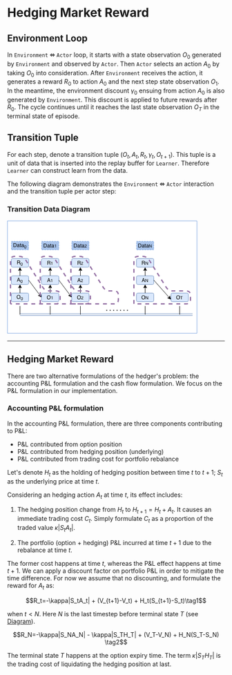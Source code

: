 # Hedging Market Reward

## Environment Loop

In `Environment` **⬄** `Actor` loop, it starts with a state observation $O_0$ generated by `Environment` and observed by `Actor`. Then `Actor` selects an action $A_0$ by taking $O_0$ into consideration. After `Environment` receives the action, it generates a reward $R_0$ to action $A_0$ and the next step state observation $O_1$. In the meantime, the environment discount $\gamma_0$ ensuing from action $A_0$ is also generated by `Environment`. This discount is applied to future rewards after $R_0$.  The cycle continues until it reaches the last state observation $O_T$ in the terminal state of episode.

## Transition Tuple

For each step, denote a transition tuple $(O_t, A_t, R_t,\gamma_t, O_{t+1})$. This tuple is a unit of data that is inserted into the replay buffer for `Learner`. Therefore `Learner` can construct learn from the data.

The following diagram demonstrates the `Environment` **⬄** `Actor` interaction and the transition tuple per actor step:

### Transition Data Diagram

<img src="../../../docs/diagrams/ACME_Dataset.png" style="max-width:100%;">

---

## Hedging Market Reward

There are two alternative formulations of the hedger's problem: the accounting P&L formulation and the cash flow formulation. We focus on the P&L formulation in our implementation.

### Accounting P&L formulation

In the accounting P&L formulation, there are three components contributing to P&L:

- P&L contributed from option position
- P&L contributed from hedging position (underlying)
- P&L contributed from trading cost for portfolio rebalance

Let's denote $H_t$ as the holding of hedging position between time $t$ to $t+1$; $S_t$ as the underlying price at time $t$.

Considering an hedging action $A_t$ at time $t$, its effect includes:

1. The hedging position change from $H_t$ to $H_{t+1}=H_t+A_t$. It causes an immediate trading cost $C_t$. Simply formulate $C_t$ as a proportion of the traded value $\kappa|S_tA_t|$.

2. The portfolio (option + hedging) P&L incurred at time $t+1$ due to the rebalance at time $t$.

The former cost happens at time $t$, whereas the P&L effect happens at time $t+1$. We can apply a discount factor on portfolio P&L in order to mitigate the time difference. For now we assume that no discounting, and formulate the reward for $A_t$ as:

$$R_t=-\kappa|S_tA_t| + (V_{t+1}-V_t) + H_t(S_{t+1}-S_t)\tag1$$

when $t<N$. Here $N$ is the last timestep before terminal state $T$ (see [Diagram](#Transition-Data-Diagram)).

$$R_N=-\kappa|S_NA_N| - \kappa|S_TH_T| + (V_T-V_N) + H_N(S_T-S_N) \tag2$$

The terminal state $T$ happens at the option expiry time. The term $\kappa|S_TH_T|$ is the trading cost of liquidating the hedging position at last.
